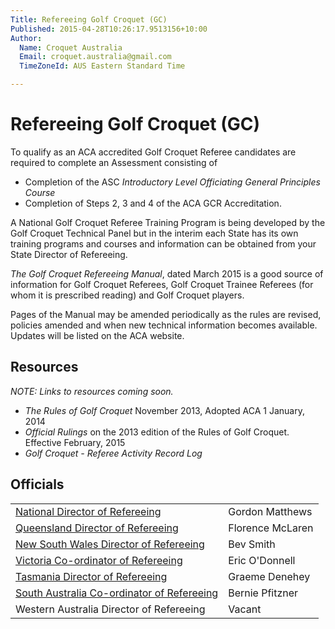 ```yaml
---
Title: Refereeing Golf Croquet (GC)
Published: 2015-04-28T10:26:17.9513156+10:00
Author:
  Name: Croquet Australia
  Email: croquet.australia@gmail.com
  TimeZoneId: AUS Eastern Standard Time

---
```

# Refereeing Golf Croquet (GC)

To qualify as an ACA accredited Golf Croquet Referee candidates are required to complete an Assessment consisting of

- Completion of the ASC *Introductory Level Officiating General Principles Course* 
- Completion of Steps 2, 3 and 4 of the ACA GCR Accreditation.

A National Golf Croquet Referee Training Program is being developed by the Golf Croquet Technical Panel but in the interim each State has its own training programs and courses and information can be obtained from your State Director of Refereeing. 

*The Golf Croquet Refereeing Manual*, dated March 2015 is a good source of information for Golf Croquet Referees, Golf Croquet Trainee Referees (for whom it is prescribed reading) and Golf Croquet players. 

Pages of the Manual may be amended periodically as the rules are revised, policies amended and when new technical information becomes available. Updates will be listed on the ACA website. 

## Resources

*NOTE: Links to resources coming soon.*

- *The Rules of Golf Croquet* November 2013, Adopted ACA 1 January, 2014 
- *Official Rulings* on the 2013 edition of the Rules of Golf Croquet. Effective February, 2015 
- *Golf Croquet - Referee Activity Record Log*

## Officials

| | |
|-|-|
| [National Director of Refereeing](mailto:ndrgc@croquet-australia.com.au) | Gordon Matthews  | 07.5443.3094 |
| [Queensland Director of Refereeing](mailto:florence.mclaren@bigpond.com) | Florence McLaren | 07.3408 9698 |
| [New South Wales Director of Refereeing](mailto:smith.bevj@gmail.com) | Bev Smith  | 02.4933 6164 |
| [Victoria Co-ordinator of Refereeing](mailto:eric_odonnell@bigpond.com) | Eric O'Donnell | 03.5596 2129 |
| [Tasmania Director of Refereeing](mailto:gdenehey@bigpond.net.au) | Graeme Denehey | 03.6229 6318 |
| [South Australia Co-ordinator of Refereeing](berniepfitzner@adam.com.au) | Bernie Pfitzner | 08.8554 3356 0412 236 673 |
| Western Australia Director of Refereeing | Vacant | - |